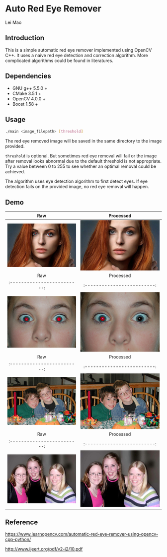 # Auto Red Eye Remover

Lei Mao

## Introduction

This is a simple automatic red eye remover implemented using OpenCV C++. It uses a naive red eye detection and correction algorithm. More complicated algorithms could be found in literatures. 

## Dependencies

* GNU g++ 5.5.0 +
* CMake 3.5.1 +
* OpenCV 4.0.0 +
* Boost 1.58 +

## Usage

```bash
./main <image_filepath> [threshold]
```

The red eye removed image will be saved in the same directory to the image provided. 

``threshold`` is optional. But sometimes red eye removal will fail or the image after removal looks abnormal due to the default threshold is not appropriate. Try a value between 0 to 255 to see whether an optimal removal could be achieved. 

The algorithm uses eye detection algorithm to first detect eyes. If eye detection fails on the provided image, no red eye removal will happen. 

## Demo

Raw | Processed |
:-------------------------:|:-------------------------:
![](images/sample_1.jpg) | ![](images/sample_1_fixed.jpg)
Raw | Processed |
:-------------------------:|:-------------------------:
![](images/sample_2.jpg) | ![](images/sample_2_fixed.jpg)
Raw | Processed |
:-------------------------:|:-------------------------:
![](images/sample_3.jpg) | ![](images/sample_3_fixed.jpg)
Raw | Processed |
:-------------------------:|:-------------------------:
![](images/sample_4.jpg) | ![](images/sample_4_fixed.jpg)


## Reference

https://www.learnopencv.com/automatic-red-eye-remover-using-opencv-cpp-python/

http://www.ijeert.org/pdf/v2-i2/10.pdf